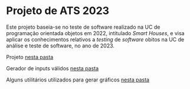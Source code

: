 # Projeto de ATS 2023

Este projeto baseia-se no teste de software realizado na UC de programação orientada objetos em 2022, intitulado *Smart Houses*, e visa aplicar os conhecimentos relativos a *testing* de *software* obitos na UC de análise e teste de software, no ano de 2023.

Projeto [nesta pasta](./ats/)

Gerador de inputs válidos [nesta pasta](./input_generation/)

Alguns utilitários utilizados para gerar gráficos [nesta pasta](./misc/)